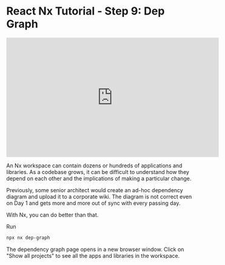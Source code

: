 # React Nx Tutorial - Step 9: Dep Graph

<iframe loading="lazy" width="560" height="315" src="https://www.youtube.com/embed/Dr7jI9RYcmY" frameborder="0" allow="accelerometer; autoplay; encrypted-media; gyroscope; picture-in-picture; fullscreen"></iframe>

An Nx workspace can contain dozens or hundreds of applications and libraries. As a codebase grows, it can be difficult to understand how they depend on each other and the implications of making a particular change.

Previously, some senior architect would create an ad-hoc dependency diagram and upload it to a corporate wiki. The diagram is not correct even on Day 1 and gets more and more out of sync with every passing day.

With Nx, you can do better than that.

Run

```bash
npx nx dep-graph
```

The dependency graph page opens in a new browser window. Click on "Show all projects" to see all the apps and libraries in the workspace.
